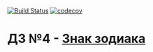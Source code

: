 [![Build Status](https://travis-ci.com/lerucom/js-homework4.svg?branch=master)](https://travis-ci.com/lerucom/js-homework4) [![codecov](https://codecov.io/gh/lerucom/js-homework4/branch/master/graph/badge.svg)](https://codecov.io/gh/lerucom/js-homework4)
# ДЗ №4 - [Знак зодиака](https://lerucom.github.io/js-homework4/)